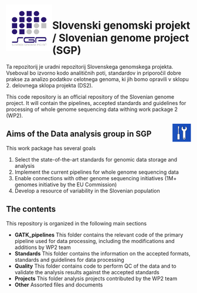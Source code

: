 <img align="left" src="https://github.com/AlesMaver/SGP/blob/master/Other/SGP_small.png" width="25%">

# Slovenski genomski projekt / Slovenian genome project (SGP)

Ta repozitorij je uradni repozitorij Slovenskega genomskega projekta. Vseboval bo izvorno kodo analitičnih poti, standardov in priporočil dobre prakse za analizo podatkov celotnega genoma, ki jih bomo opravili v sklopu 2. delovnega sklopa projekta (DS2). 

This code repository is an official repository of the Slovenian genome project. It will contain the pipelines, accepted standards and guidelines for processing of whole genome sequencing data withing work package 2 (WP2). 

<img  align="right" src="https://github.com/AlesMaver/SGP/blob/master/Other/WP2.jpg" width="10%">

## Aims of the Data analysis group in SGP
This work package has several goals
1. Select the state-of-the-art standards for genomic data storage and analysis
2. Implement the current pipelines for whole genome sequencing data
3. Enable connections with other genome sequencing initiatives (1M+ genomes initiative by the EU Commission)
4. Develop a resource of variability in the Slovenian population

## The contents
This repository is organized in the following main sections
* **GATK_pipelines** This folder contains the relevant code of the primary pipeline used for data processing, including the modifications and additions by WP2 team
* **Standards** This folder contains the information on the accepted formats, standards and guidelines for data processing
* **Quality** This folder contains code to perform QC of the data and to validate the analysis results against the accepted standards
* **Projects** This folder analysis projects contributed by the WP2 team
* **Other** Assorted files and documents
